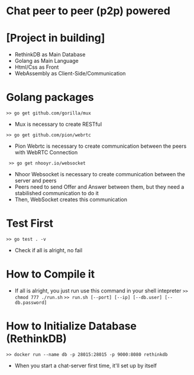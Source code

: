 # Chat peer to peer (p2p) powered

# [Project in building]

- RethinkDB as Main Database
- Golang as Main Language
- Html/Css as Front
- WebAssembly as Client-Side/Communication

# Golang packages

` >> go get github.com/gorilla/mux `
- Mux is necessary to create RESTful

` >> go get github.com/pion/webrtc `
- Pion Webrtc is necessary to create communication between the peers with WebRTC Connection

` >> go get nhooyr.io/websocket`
- Nhoor Websocket is necessary to create communication between the server and peers
- Peers need to send Offer and Answer between them, but they need a stabilished communication to do it
- Then, WebSocket creates this communication

# Test First
  ` >> go test . -v `
  - Check if all is alright, no fail
  
# How to Compile it
- If all is alright, you just run use this command in your shell intepreter
` >> chmod 777 ./run.sh `
` >> run.sh [--port] [--ip] [--db.user] [--db.password] `

# How to Initialize Database (RethinkDB)
` >> docker run --name db -p 28015:28015 -p 9000:8080 rethinkdb `

- When you start a chat-server first time, it'll set up by itself

